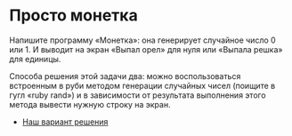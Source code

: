 #  Просто монетка

Напишите программу «Монетка»: она генерирует случайное число 0 или 1. И выводит на экран «Выпал орел» для нуля или «Выпала решка» для единицы.

<div class="rubyrush-task-hint">

Способа решения этой задачи два: можно воспользоваться встроенным в руби методом генерации случайных чисел (поищите в гугл «ruby rand») и в зависимости от результата выполнения этого метода вывести нужную строку на экран. 

</div>


<div class="rubyrush-task-answer">


<ul>
<li><a href="https://github.com/aristofun/rubyrush-path/blob/master/steps/if-variables-05/solution/coin.rb" class="rubyrush-task-solution-link">Наш вариант решения</a></li></ul>


</div>
